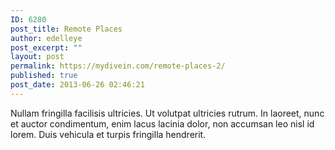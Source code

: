 ```yaml
---
ID: 6280
post_title: Remote Places
author: edelleye
post_excerpt: ""
layout: post
permalink: https://mydivein.com/remote-places-2/
published: true
post_date: 2013-06-26 02:46:21
---
```

Nullam fringilla facilisis ultricies. Ut volutpat ultricies rutrum. In laoreet, nunc et auctor condimentum, enim lacus lacinia dolor, non accumsan leo nisl id lorem. Duis vehicula et turpis fringilla hendrerit.